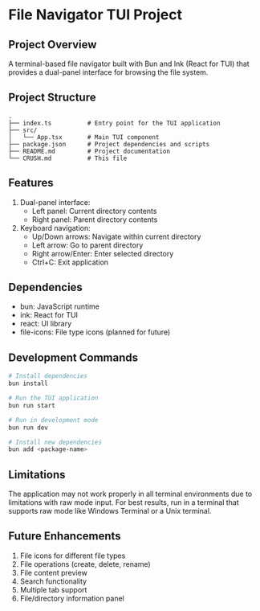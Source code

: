 # File Navigator TUI Project

## Project Overview
A terminal-based file navigator built with Bun and Ink (React for TUI) that provides a dual-panel interface for browsing the file system.

## Project Structure
```
.
├── index.ts          # Entry point for the TUI application
├── src/
│   └── App.tsx       # Main TUI component
├── package.json      # Project dependencies and scripts
├── README.md         # Project documentation
└── CRUSH.md          # This file
```

## Features
1. Dual-panel interface:
   - Left panel: Current directory contents
   - Right panel: Parent directory contents
2. Keyboard navigation:
   - Up/Down arrows: Navigate within current directory
   - Left arrow: Go to parent directory
   - Right arrow/Enter: Enter selected directory
   - Ctrl+C: Exit application

## Dependencies
- bun: JavaScript runtime
- ink: React for TUI
- react: UI library
- file-icons: File type icons (planned for future)

## Development Commands
```bash
# Install dependencies
bun install

# Run the TUI application
bun run start

# Run in development mode
bun run dev

# Install new dependencies
bun add <package-name>
```

## Limitations
The application may not work properly in all terminal environments due to limitations with raw mode input. For best results, run in a terminal that supports raw mode like Windows Terminal or a Unix terminal.

## Future Enhancements
1. File icons for different file types
2. File operations (create, delete, rename)
3. File content preview
4. Search functionality
5. Multiple tab support
6. File/directory information panel